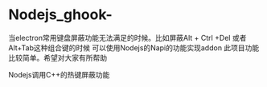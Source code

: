 # Nodejs_ghook-
当electron常用键盘屏蔽功能无法满足的时候。比如屏蔽Alt + Ctrl +Del 或者Alt+Tab这种组合键的时候
可以使用Nodejs的Napi的功能实现addon
此项目功能比较简单。希望对大家有所帮助

Nodejs调用C++的热键屏蔽功能
